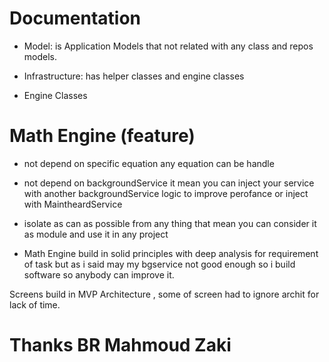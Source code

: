 #  Documentation
- Model: is Application Models that not related with any class and repos models.

- Infrastructure: has helper classes and engine classes

- Engine Classes

# Math Engine (feature)

- not depend on specific equation any equation can be handle
- not depend on backgroundService it mean you can inject your service with another backgroundService logic to improve perofance or inject with MaintheardService
- isolate as can as possible from any thing that mean you can consider it as module and use it in any project

- Math Engine build in solid principles with deep analysis for requirement of task but as i said may my bgservice not good enough so i build software so anybody can improve it.


Screens build in MVP Architecture , some of screen had to ignore archit for lack of time.



# Thanks BR Mahmoud Zaki

